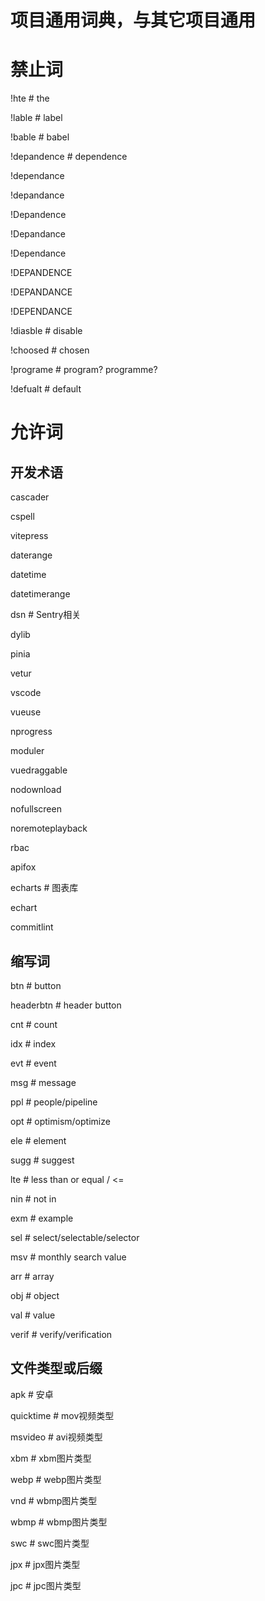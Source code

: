 # 项目通用词典，与其它项目通用
# 禁止词
!hte # the

!lable # label

!bable # babel

!depandence # dependence

!dependance

!depandance 

!Depandence

!Depandance

!Dependance

!DEPANDENCE

!DEPANDANCE

!DEPENDANCE

!diasble # disable

!choosed # chosen

!programe # program? programme?

!defualt # default


# 允许词
## 开发术语
cascader

cspell

vitepress

daterange

datetime

datetimerange

dsn # Sentry相关

dylib

pinia

vetur

vscode

vueuse

nprogress

moduler

vuedraggable

nodownload

nofullscreen

noremoteplayback

rbac

apifox

echarts # 图表库

echart

commitlint


## 缩写词
btn # button

headerbtn # header button

cnt # count

idx # index

evt # event

msg # message

ppl # people/pipeline

opt # optimism/optimize

ele # element

sugg # suggest

lte # less than or equal / <=

nin # not in

exm # example

sel # select/selectable/selector

msv # monthly search value

arr # array

obj # object

val # value

verif # verify/verification


## 文件类型或后缀
apk # 安卓

quicktime # mov视频类型

msvideo # avi视频类型

xbm # xbm图片类型

webp # webp图片类型

vnd # wbmp图片类型

wbmp # wbmp图片类型

swc # swc图片类型

jpx # jpx图片类型

jpc # jpc图片类型
